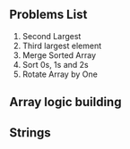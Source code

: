 ## Problems List
1. Second Largest
2. Third largest element
3. Merge Sorted Array
4. Sort 0s, 1s and 2s
5. Rotate Array by One

## Array logic building

## Strings



